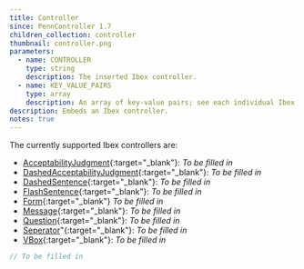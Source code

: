 ```yaml
---
title: Controller
since: PennController 1.7
children_collection: controller
thumbnail: controller.png
parameters:
  - name: CONTROLLER
    type: string
    description: The inserted Ibex controller.
  - name: KEY_VALUE_PAIRS
    type: array
    description: An array of key-value pairs; see each individual Ibex controller for details.
description: Embeds an Ibex controller.
notes: true
---
```


The currently supported Ibex controllers are:

+ [AcceptabilityJudgment](https://github.com/addrummond/ibex/blob/master/docs/manual.md#acceptabilityjudgment){:target="_blank"}:
*To be filled in*
+ [DashedAcceptabilityJudgment](https://github.com/addrummond/ibex/blob/master/docs/manual.md#dashedacceptabilityjudgment){:target="_blank"}:
*To be filled in*
+ [DashedSentence](https://github.com/addrummond/ibex/blob/master/docs/manual.md#dashedsentence){:target="_blank"}:
*To be filled in*
+ [FlashSentence](https://github.com/addrummond/ibex/blob/master/docs/manual.md#flashsentence){:target="_blank"}:
*To be filled in*
+ [Form](https://github.com/addrummond/ibex/blob/master/docs/manual.md#form){:target="_blank"}
*To be filled in*
+ [Message](https://github.com/addrummond/ibex/blob/master/docs/manual.md#message){:target="_blank"}:
*To be filled in*
+ [Question](https://github.com/addrummond/ibex/blob/master/docs/manual.md#question){:target="_blank"}:
*To be filled in*
+ [Seperator](https://github.com/addrummond/ibex/blob/master/docs/manual.md#separator)"{:target="_blank"}:
*To be filled in*
+ [VBox](https://github.com/addrummond/ibex/blob/master/docs/manual.md#vbox){:target="_blank"}:
*To be filled in*

<!--more-->

```javascript
// To be filled in
```
